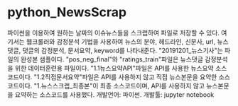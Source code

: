 # python_NewsScrap
파이썬을 이용하여 원하는 날짜의 이슈뉴스들을 스크랩하여 파일로 저장할 수 있다.
여기서는 웹크롤러와 감정분석 기법을 사용하여 뉴스의 분야, 헤드라인, 신문사, url, 뉴스댓글, 댓글의 감정분석, 문서요약, keyword를 나타내준다.
"20191201_뉴스기사"는 파일의 완성본 샘플이다.
"pos_neg_final"와 "ratings_train"파일은 뉴스댓글 감정분석을 위한 데이터훈련용 파일이다.
"1.1뉴스요약API"파일은 API를 사용한 뉴스요약 소스코드이다.
"1.2직접문서요약"파일은 API를 사용하지 않고 직접 뉴스본문을 요약한 소스코드이다.
"1.뉴스스크랩_최종본"이 최종 소스코드이며, API를 사용하지 않고 뉴스본문을 요약하는 소스코드를 사용했다.
개발언어: 파이썬.
개발툴: jupyter notebook

